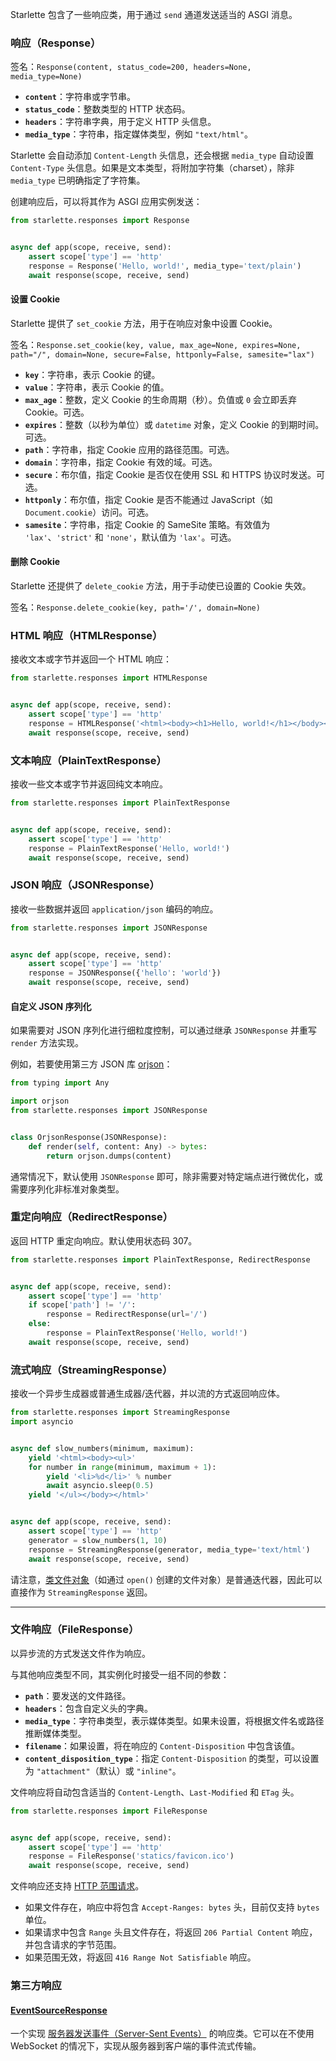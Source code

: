 Starlette 包含了一些响应类，用于通过 `send` 通道发送适当的 ASGI 消息。

### 响应（Response）

签名：`Response(content, status_code=200, headers=None, media_type=None)`

- **`content`**：字符串或字节串。
- **`status_code`**：整数类型的 HTTP 状态码。
- **`headers`**：字符串字典，用于定义 HTTP 头信息。
- **`media_type`**：字符串，指定媒体类型，例如 `"text/html"`。

Starlette 会自动添加 `Content-Length` 头信息，还会根据 `media_type` 自动设置 `Content-Type` 头信息。如果是文本类型，将附加字符集（charset），除非 `media_type` 已明确指定了字符集。

创建响应后，可以将其作为 ASGI 应用实例发送：

```python
from starlette.responses import Response


async def app(scope, receive, send):
    assert scope['type'] == 'http'
    response = Response('Hello, world!', media_type='text/plain')
    await response(scope, receive, send)
```

#### 设置 Cookie

Starlette 提供了 `set_cookie` 方法，用于在响应对象中设置 Cookie。

签名：`Response.set_cookie(key, value, max_age=None, expires=None, path="/", domain=None, secure=False, httponly=False, samesite="lax")`

- **`key`**：字符串，表示 Cookie 的键。
- **`value`**：字符串，表示 Cookie 的值。
- **`max_age`**：整数，定义 Cookie 的生命周期（秒）。负值或 `0` 会立即丢弃 Cookie。可选。
- **`expires`**：整数（以秒为单位）或 `datetime` 对象，定义 Cookie 的到期时间。可选。
- **`path`**：字符串，指定 Cookie 应用的路径范围。可选。
- **`domain`**：字符串，指定 Cookie 有效的域。可选。
- **`secure`**：布尔值，指定 Cookie 是否仅在使用 SSL 和 HTTPS 协议时发送。可选。
- **`httponly`**：布尔值，指定 Cookie 是否不能通过 JavaScript（如 `Document.cookie`）访问。可选。
- **`samesite`**：字符串，指定 Cookie 的 SameSite 策略。有效值为 `'lax'`、`'strict'` 和 `'none'`，默认值为 `'lax'`。可选。

#### 删除 Cookie

Starlette 还提供了 `delete_cookie` 方法，用于手动使已设置的 Cookie 失效。

签名：`Response.delete_cookie(key, path='/', domain=None)`

### HTML 响应（HTMLResponse）

接收文本或字节并返回一个 HTML 响应：

```python
from starlette.responses import HTMLResponse


async def app(scope, receive, send):
    assert scope['type'] == 'http'
    response = HTMLResponse('<html><body><h1>Hello, world!</h1></body></html>')
    await response(scope, receive, send)
```

### 文本响应（PlainTextResponse）

接收一些文本或字节并返回纯文本响应。

```python
from starlette.responses import PlainTextResponse


async def app(scope, receive, send):
    assert scope['type'] == 'http'
    response = PlainTextResponse('Hello, world!')
    await response(scope, receive, send)
```

### JSON 响应（JSONResponse）

接收一些数据并返回 `application/json` 编码的响应。

```python
from starlette.responses import JSONResponse


async def app(scope, receive, send):
    assert scope['type'] == 'http'
    response = JSONResponse({'hello': 'world'})
    await response(scope, receive, send)
```

#### 自定义 JSON 序列化

如果需要对 JSON 序列化进行细粒度控制，可以通过继承 `JSONResponse` 并重写 `render` 方法实现。

例如，若要使用第三方 JSON 库 [orjson](https://pypi.org/project/orjson/)：

```python
from typing import Any

import orjson
from starlette.responses import JSONResponse


class OrjsonResponse(JSONResponse):
    def render(self, content: Any) -> bytes:
        return orjson.dumps(content)
```

通常情况下，默认使用 `JSONResponse` 即可，除非需要对特定端点进行微优化，或需要序列化非标准对象类型。

### 重定向响应（RedirectResponse）

返回 HTTP 重定向响应。默认使用状态码 307。

```python
from starlette.responses import PlainTextResponse, RedirectResponse


async def app(scope, receive, send):
    assert scope['type'] == 'http'
    if scope['path'] != '/':
        response = RedirectResponse(url='/')
    else:
        response = PlainTextResponse('Hello, world!')
    await response(scope, receive, send)
```

### 流式响应（StreamingResponse）

接收一个异步生成器或普通生成器/迭代器，并以流的方式返回响应体。

```python
from starlette.responses import StreamingResponse
import asyncio


async def slow_numbers(minimum, maximum):
    yield '<html><body><ul>'
    for number in range(minimum, maximum + 1):
        yield '<li>%d</li>' % number
        await asyncio.sleep(0.5)
    yield '</ul></body></html>'


async def app(scope, receive, send):
    assert scope['type'] == 'http'
    generator = slow_numbers(1, 10)
    response = StreamingResponse(generator, media_type='text/html')
    await response(scope, receive, send)
```

请注意，<a href="https://docs.python.org/3/glossary.html#term-file-like-object" target="_blank">类文件对象</a>（如通过 `open()` 创建的文件对象）是普通迭代器，因此可以直接作为 `StreamingResponse` 返回。

---

### 文件响应（FileResponse）

以异步流的方式发送文件作为响应。

与其他响应类型不同，其实例化时接受一组不同的参数：

- **`path`**：要发送的文件路径。
- **`headers`**：包含自定义头的字典。
- **`media_type`**：字符串类型，表示媒体类型。如果未设置，将根据文件名或路径推断媒体类型。
- **`filename`**：如果设置，将在响应的 `Content-Disposition` 中包含该值。
- **`content_disposition_type`**：指定 `Content-Disposition` 的类型，可以设置为 `"attachment"`（默认）或 `"inline"`。

文件响应将自动包含适当的 `Content-Length`、`Last-Modified` 和 `ETag` 头。

```python
from starlette.responses import FileResponse


async def app(scope, receive, send):
    assert scope['type'] == 'http'
    response = FileResponse('statics/favicon.ico')
    await response(scope, receive, send)
```

文件响应还支持 [HTTP 范围请求](https://developer.mozilla.org/en-US/docs/Web/HTTP/Range_requests)。

- 如果文件存在，响应中将包含 `Accept-Ranges: bytes` 头，目前仅支持 `bytes` 单位。
- 如果请求中包含 `Range` 头且文件存在，将返回 `206 Partial Content` 响应，并包含请求的字节范围。
- 如果范围无效，将返回 `416 Range Not Satisfiable` 响应。

### 第三方响应

#### [EventSourceResponse](https://github.com/sysid/sse-starlette)

一个实现 [服务器发送事件（Server-Sent Events）](https://html.spec.whatwg.org/multipage/server-sent-events.html) 的响应类。它可以在不使用 WebSocket 的情况下，实现从服务器到客户端的事件流式传输。
